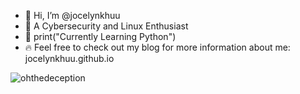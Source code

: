 - 👋 Hi, I’m @jocelynkhuu
- 🐧 A Cybersecurity and Linux Enthusiast
- 🌱 print("Currently Learning Python")
- 🔥 Feel free to check out my blog for more information about me: jocelynkhuu.github.io

<!---
jocelynkhuu/jocelynkhuu is a ✨ special ✨ repository because its `README.md` (this file) appears on your GitHub profile.
You can click the Preview link to take a look at your changes.
--->

![ohthedeception](https://user-images.githubusercontent.com/62637533/122641225-bee26500-d0b8-11eb-80d5-c98bded259f1.png)
